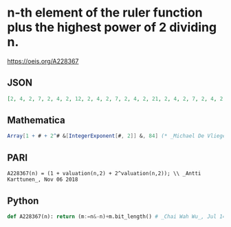 # n\-th element of the ruler function plus the highest power of 2 dividing n\.
https://oeis.org/A228367
## JSON
```JSON
[2, 4, 2, 7, 2, 4, 2, 12, 2, 4, 2, 7, 2, 4, 2, 21, 2, 4, 2, 7, 2, 4, 2, 12, 2, 4, 2, 7, 2, 4, 2, 38, 2, 4, 2, 7, 2, 4, 2, 12, 2, 4, 2, 7, 2, 4, 2, 21, 2, 4, 2, 7, 2, 4, 2, 12, 2, 4, 2, 7, 2, 4, 2, 71, 2, 4, 2, 7, 2, 4, 2, 12, 2, 4, 2, 7, 2, 4, 2, 21, 2, 4, 2, 7]
```
## Mathematica
```Mathematica
Array[1 + # + 2^# &[IntegerExponent[#, 2]] &, 84] (* _Michael De Vlieger_, Nov 06 2018 *)
```
## PARI
```PARI
A228367(n) = (1 + valuation(n,2) + 2^valuation(n,2)); \\ _Antti Karttunen_, Nov 06 2018
```
## Python
```Python
def A228367(n): return (m:=n&-n)+m.bit_length() # _Chai Wah Wu_, Jul 14 2022
```
